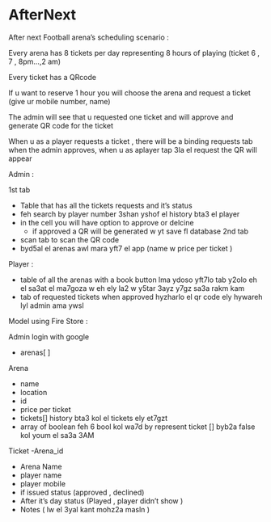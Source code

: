 # AfterNext

After next Football arena’s  scheduling  scenario :

Every arena has 8 tickets per day representing 8 hours of playing  (ticket 6 , 7 , 8pm…,2 am) 

Every ticket has a QRcode

If u want to reserve 1 hour you will choose the arena and request a ticket  (give ur mobile number, name)

The admin will see that u requested one ticket and will approve and generate QR code for the ticket

When u as a player requests a ticket , there will be a binding requests tab when the admin approves, when u as aplayer  tap 3la el request the QR will appear 


Admin :

1st tab
- Table that has all the tickets requests and it’s status
- feh search by player number 3shan yshof el history bta3 el player 
- in the cell you will have option to approve or delcine 
    - if approved a QR will be generated w yt save fl database
2nd tab
- scan tab to scan the QR code 
- byd5al el arenas awl mara yft7 el app (name w price per ticket )



Player :
 - table of all the arenas with a book button lma ydoso yft7lo tab y2olo eh el sa3at el ma7goza w eh ely la2 w y5tar 3ayz y7gz sa3a rakm kam
- tab of requested tickets when approved hyzharlo el qr code ely hywareh lyl admin ama ywsl


Model using Fire Store :

Admin 
 login with google 
- arenas[ ]

Arena 
  - name 
  - location
  -  id
- price per ticket
- tickets[] history bta3 kol el tickets ely et7gzt
- array of boolean feh 6 bool kol wa7d by represent ticket  [] byb2a false kol youm el sa3a 3AM

Ticket
  -Arena_id
  - Arena Name
- player name
- player mobile
- if issued status (approved , declined)
- After it’s day status (Played , player didn’t show )
- Notes ( lw el 3yal kant mohz2a masln ) 
